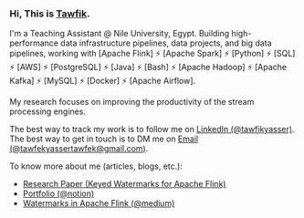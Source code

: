 <!--<p align="center">
  <img  src="https://github.com/TawfikYasser/TawfikYasser/blob/master/P_Header.gif">
  <img  src="https://github.com/TawfikYasser/TawfikYasser/blob/master/P_About_v2.gif">    
  <img  src="https://github.com/TawfikYasser/TawfikYasser/blob/master/P_BeforeProjects.gif"> 
  <img  src="https://github.com/TawfikYasser/TawfikYasser/blob/master/P_P1_V2.gif">    
2-2-2022

  <!--
  ```python
        Tawfikd Yasser = { 'Skills' : [SQL - ETL - DWH - Hadoop - Talend - Python - Java - Shell - Git - RESTful API] }
 [LinkedIn](https://www.linkedin.com/in/tawfikyasser) +| [Mail](mailto:tawfekyassertawfek@gmail.com)
  ```   </p>d-->


<!-- 
<img  src="https://github.com/TawfikYasser/TawfikYasser/blob/master/Portfolio_Page_ForGitHub.png">   


<p><a href="https://bit.ly/bdetwk1" target="_blank"><strong>Wanna see this Portfolio above?</strong></a></p>

**[Upwork](https://www.upwork.com/freelancers/~0153b17a33b0226c96) - [LinkedIn](https://www.linkedin.com/in/tawfikyasser/) - [Mail](mailto:tawfekyassertawfek@gmail.com)**

[Ranked 14th among the most active GitHub users in 2021 in Egypt 🆙⬆️⬆️](https://commits.top/egypt.html) -->


### Hi, This is [Tawfik](https://www.linkedin.com/in/tawfikyasser/).

I'm a Teaching Assistant @ Nile University, Egypt. Building high-performance data infrastructure pipelines, data projects, and big data pipelines, working with [Apache Flink] ⚡ [Apache Spark] ⚡ [Python] ⚡ [SQL] ⚡ [AWS] ⚡ [PostgreSQL] ⚡ [Java] ⚡ [Bash] ⚡ [Apache Hadoop] ⚡ [Apache Kafka] ⚡ [MySQL] ⚡ [Docker] ⚡ [Apache Airflow].

My research focuses on improving the productivity of the stream processing engines.

<!-- My goal is to make the Python ecosystem more productive by building [faster developer tools](https://notes.crmarsh.com/python-tooling-could-be-much-much-faster). -->


The best way to track my work is to follow me on [LinkedIn (@tawfikyasser)](https://www.linkedin.com/in/tawfikyasser/). The best way to get in touch is to DM me on [Email (@tawfekyassertawfek@gmail.com)](mailto:tawfekyassertawfek@gmail.com).

To know more about me (articles, blogs, etc.):

- [Research Paper (Keyed Watermarks for Apache Flink)](https://ieeexplore.ieee.org/document/10296717)
- [Portfolio (@notion)](https://bdetwk.notion.site/bdetwk/Tawfik-Yasser-Big-Data-Engineer-51ab2a54579542ac8d68e3b3843e2635)
- [Watermarks in Apache Flink (@medium)](https://medium.com/@detwk/unraveling-the-mystery-of-watermarks-in-apache-flink-an-internal-perspective-a4738bf4f561)
